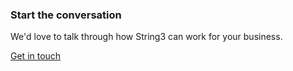 <h3>Start the conversation</h3>
<p>We'd love to talk through how String3 can work for your business.</p>
<p class="faux-button commit register-button">
		<a href="/get-in-touch/" title="Get in touch">
			Get in touch
		</a>
	</p>
